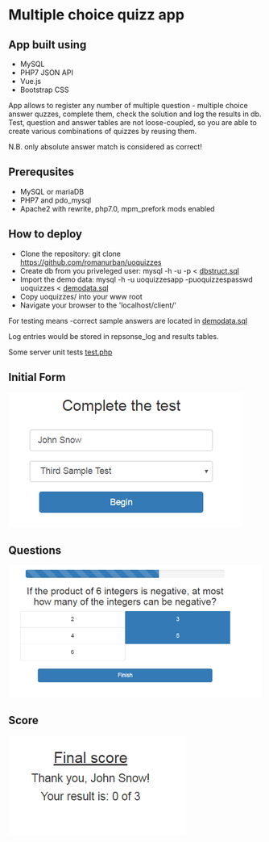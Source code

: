 # Multiple choice quizz app

## App built using
* MySQL
* PHP7 JSON API
* Vue.js
* Bootstrap CSS

App allows to register any number of multiple question - multiple choice answer quzzes, complete them, check the solution and log the results in db.
Test, question and answer tables are not loose-coupled, so you are able to create various combinations of quizzes by reusing them.

N.B. only absolute answer match is considered as correct!

## Prerequsites
* MySQL or mariaDB
* PHP7 and pdo_mysql
* Apache2 with rewrite, php7.0, mpm_prefork mods enabled

## How to deploy
- Clone the repository: git clone https://github.com/romanurban/uoquizzes
- Create db from you priveleged user: mysql -h <host> -u <username> -p < [dbstruct.sql](sql/dbstruct.sql)
- Import the demo data: mysql -h <host> -u uoquizzesapp -puoquizzespasswd uoquizzes < [demodata.sql](sql/demodata.sql)
- Copy uoquizzes/ into your www root
- Navigate your browser to the 'localhost/client/'

For testing means -correct sample answers are located in [demodata.sql](sql/demodata.sql)

Log entries would be stored in repsonse_log and results tables.

Some server unit tests [test.php](api-server/test.php)

## Initial Form
![](https://raw.githubusercontent.com/romanurban/uoquizzes/master/initForm.png)

## Questions
![](https://raw.githubusercontent.com/romanurban/uoquizzes/master/step.png)

## Score
![](https://raw.githubusercontent.com/romanurban/uoquizzes/master/score.png)